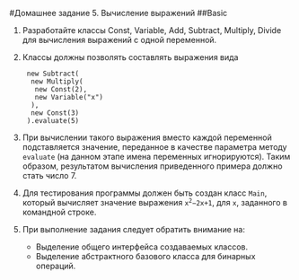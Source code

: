 #Домашнее задание 5. Вычисление выражений
##Basic
1. Разработайте классы Const, Variable, Add, Subtract, Multiply, Divide для вычисления выражений с одной переменной.
2. Классы должны позволять составлять выражения вида
 
        new Subtract(
         new Multiply(
          new Const(2),
          new Variable("x")
         ),
         new Const(3)
        ).evaluate(5)                        
3. При вычислении такого выражения вместо каждой переменной подставляется значение, переданное в качестве параметра методу `evaluate` (на данном этапе имена переменных игнорируются). Таким образом, результатом вычисления приведенного примера должно стать число 7.
4. Для тестирования программы должен быть создан класс `Main`, который вычисляет значение выражения <code>x<sup>2</sup>−2x+1</code>, для `x`, заданного в командной строке.
5. При выполнение задания следует обратить внимание на:
	* Выделение общего интерфейса создаваемых классов.
	* Выделение абстрактного базового класса для бинарных операций.